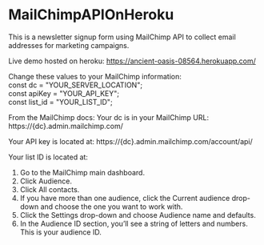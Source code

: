 # MailChimpAPIOnHeroku

This is a newsletter signup form using MailChimp API to collect email addresses for marketing campaigns.<br />

Live demo hosted on heroku:
https://ancient-oasis-08564.herokuapp.com/<br />

Change these values to your MailChimp information:<br />
const dc = "YOUR_SERVER_LOCATION";<br />
const apiKey = "YOUR_API_KEY";<br />
const list_id = "YOUR_LIST_ID"; <br />

From the MailChimp docs:
Your dc is in your MailChimp URL:
https://{dc}.admin.mailchimp.com/<br />

Your API key is located at:
https://{dc}.admin.mailchimp.com/account/api/<br />

Your list ID is located at:
1) Go to the MailChimp main dashboard.
2) Click Audience.
3) Click All contacts.
4) If you have more than one audience, click the Current audience drop-down and choose the one you want to work with.
5) Click the Settings drop-down and choose Audience name and defaults.
6) In the Audience ID section, you’ll see a string of letters and numbers. This is your audience ID.
